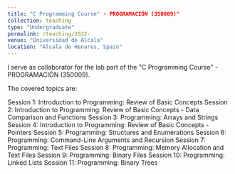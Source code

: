 ```yaml
---
title: "C Programming Course" - PROGRAMACIÓN (350009)"
collection: teaching
type: "Undergraduate"
permalink: /teaching/2022-
venue: "Universidad de Alcala"
location: "Alcala de Henares, Spain"
---
```


I serve as collaborator for the lab part of the "C Programming Course" - PROGRAMACIÓN (350009).

The covered topics are:

Session 1: Introduction to Programming: Review of Basic Concepts
Session 2: Introduction to Programming: Review of Basic Concepts - Data Comparison and Functions
Session 3: Programming: Arrays and Strings
Session 4: Introduction to Programming: Review of Basic Concepts - Pointers
Session 5: Programming: Structures and Enumerations
Session 6: Programming: Command-Line Arguments and Recursion
Session 7: Programming: Text Files
Session 8: Programming: Memory Allocation and Text Files
Session 9: Programming: Binary Files
Session 10: Programming: Linked Lists
Session 11: Programming: Binary Trees
